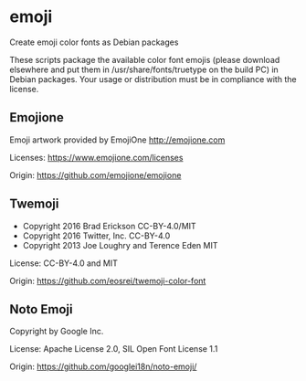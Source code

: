 # emoji
Create emoji color fonts as Debian packages

These scripts package the available color font emojis (please download
elsewhere and put them in /usr/share/fonts/truetype on the build PC)
in Debian packages.  Your usage or distribution must be in compliance
with the license.

## Emojione

Emoji artwork provided by EmojiOne http://emojione.com

Licenses: https://www.emojione.com/licenses

Origin: https://github.com/emojione/emojione

## Twemoji

  + Copyright 2016 Brad Erickson CC-BY-4.0/MIT
  + Copyright 2016 Twitter, Inc. CC-BY-4.0
  + Copyright 2013 Joe Loughry and Terence Eden MIT

License: CC-BY-4.0 and MIT

Origin: https://github.com/eosrei/twemoji-color-font

## Noto Emoji

Copyright by Google Inc.

License: Apache License 2.0, SIL Open Font License 1.1

Origin: https://github.com/googlei18n/noto-emoji/